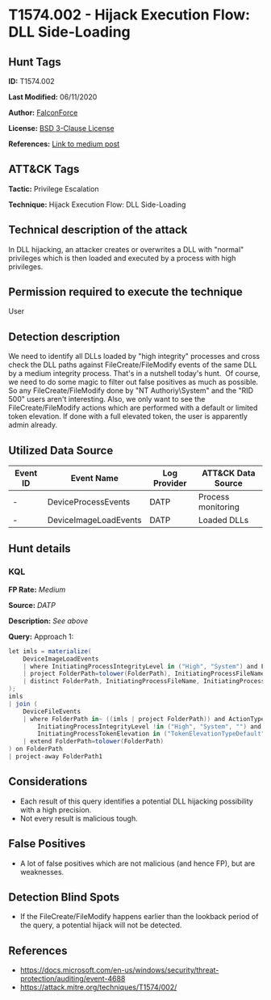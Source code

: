 # T1574.002 - Hijack Execution Flow: DLL Side-Loading
## Hunt Tags
**ID:** T1574.002 

**Last Modified:** 06/11/2020

**Author:** [FalconForce](https://falconforce.nl/)

**License:** [BSD 3-Clause License](https://github.com/FalconForceTeam/FalconFriday/blob/master/LICENSE)

**References:** [Link to medium post](TODO)

## ATT&CK Tags
**Tactic:** Privilege Escalation

**Technique:** Hijack Execution Flow: DLL Side-Loading

## Technical description of the attack
In DLL hijacking, an attacker creates or overwrites a DLL with "normal" privileges which is then loaded and executed by a process with high privileges. 

## Permission required to execute the technique
User
## Detection description
We need to identify all DLLs loaded by "high integrity" processes and cross check the DLL paths against FileCreate/FileModify events of the same DLL by a medium integrity process. That's in a nutshell today's hunt. 
Of course, we need to do some magic to filter out false positives as much as possible. So any FileCreate/FileModify done by "NT Authoriy\System" and the "RID 500" users aren't interesting. Also, we only want to see the FileCreate/FileModify actions which are performed with a default or limited token elevation. If done with a full elevated token, the user is apparently admin already.

## Utilized Data Source
| Event ID | Event Name | Log Provider | ATT&CK Data Source |
|---------|---------|----------|---------|
| - | DeviceProcessEvents | DATP | Process monitoring |
| - | DeviceImageLoadEvents | DATP | Loaded DLLs |

## Hunt details
### KQL

**FP Rate:** *Medium*

**Source:** *DATP*

**Description:** *See above*

**Query:**
Approach 1:
```C#
let imls = materialize(
    DeviceImageLoadEvents
    | where InitiatingProcessIntegrityLevel in ("High", "System") and FileName !endswith ".exe"
    | project FolderPath=tolower(FolderPath), InitiatingProcessFileName, InitiatingProcessIntegrityLevel
    | distinct FolderPath, InitiatingProcessFileName, InitiatingProcessIntegrityLevel
);
imls 
| join (
    DeviceFileEvents 
    | where FolderPath in~ ((imls | project FolderPath)) and ActionType in ("FileCreated", "FileModified") and 
		InitiatingProcessIntegrityLevel !in ("High", "System", "") and InitiatingProcessAccountSid != "S-1-5-18" and 
		InitiatingProcessTokenElevation in ("TokenElevationTypeDefault", "TokenElevationTypeLimited") and InitiatingProcessAccountSid !endswith "-500"
    | extend FolderPath=tolower(FolderPath)
) on FolderPath
| project-away FolderPath1
```

## Considerations
* Each result of this query identifies a potential DLL hijacking possibility with a high precision. 
* Not every result is malicious tough. 

## False Positives
*  A lot of false positives which are not malicious (and hence FP), but are weaknesses. 
  

## Detection Blind Spots
* If the FileCreate/FileModify happens earlier than the lookback period of the query, a potential hijack will not be detected. 


## References
*  https://docs.microsoft.com/en-us/windows/security/threat-protection/auditing/event-4688
*  https://attack.mitre.org/techniques/T1574/002/
  